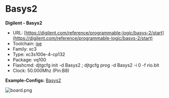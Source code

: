 # Basys2
**Digilent - Basys2**

* URL: [https://digilent.com/reference/programmable-logic/basys-2/start](https://digilent.com/reference/programmable-logic/basys-2/start)
* Toolchain: [ise](../../generator/toolchains/ise/README.md)
* Family: xc3
* Type: xc3s100e-4-cp132
* Package: vq100
* Flashcmd: djtgcfg init -d Basys2 ; djtgcfg prog -d Basys2 -i 0 -f rio.bit
* Clock: 50.000Mhz (Pin:B8)

**Example-Configs:**
[Basys2](../../configs/Basys2)

![board.png](board.png)

